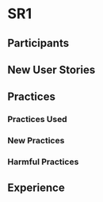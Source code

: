# SR1

## Participants

## New User Stories

## Practices

### Practices Used

### New Practices

### Harmful Practices

## Experience
